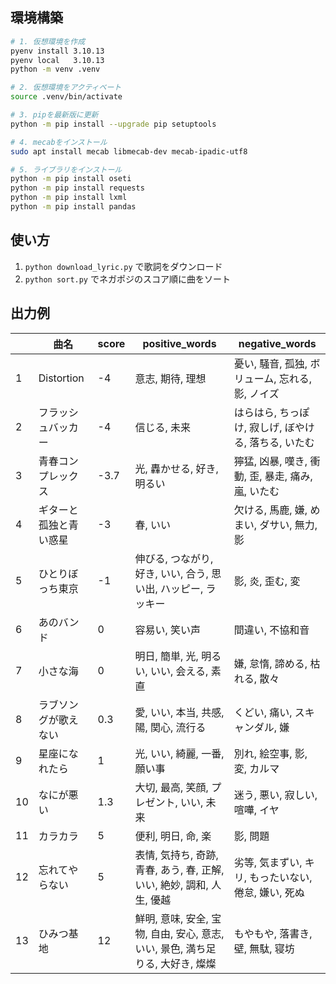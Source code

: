 ## 環境構築

```sh
# 1. 仮想環境を作成
pyenv install 3.10.13
pyenv local   3.10.13
python -m venv .venv

# 2. 仮想環境をアクティベート
source .venv/bin/activate

# 3. pipを最新版に更新
python -m pip install --upgrade pip setuptools

# 4. mecabをインストール
sudo apt install mecab libmecab-dev mecab-ipadic-utf8

# 5. ライブラリをインストール
python -m pip install oseti
python -m pip install requests
python -m pip install lxml
python -m pip install pandas
```

## 使い方

1. `python download_lyric.py` で歌詞をダウンロード
2. `python sort.py` でネガポジのスコア順に曲をソート


## 出力例

|     | 曲名                   | score | positive_words                                                                 | negative_words                                       |
| --- | ---------------------- | ----- | ------------------------------------------------------------------------------ | ---------------------------------------------------- |
| 1   | Distortion             | -4    | 意志, 期待, 理想                                                               | 憂い, 騒音, 孤独, ボリューム, 忘れる, 影, ノイズ     |
| 2   | フラッシュバッカー     | -4    | 信じる, 未来                                                                   | はらはら, ちっぽけ, 寂しげ, ぼやける, 落ちる, いたむ |
| 3   | 青春コンプレックス     | -3.7  | 光, 轟かせる, 好き, 明るい                                                     | 獰猛, 凶暴, 嘆き, 衝動, 歪, 暴走, 痛み, 嵐, いたむ   |
| 4   | ギターと孤独と青い惑星 | -3    | 春, いい                                                                       | 欠ける, 馬鹿, 嫌, めまい, ダサい, 無力, 影           |
| 5   | ひとりぼっち東京       | -1    | 伸びる, つながり, 好き, いい, 合う, 思い出, ハッピー, ラッキー                 | 影, 炎, 歪む, 変                                     |
| 6   | あのバンド             | 0     | 容易い, 笑い声                                                                 | 間違い, 不協和音                                     |
| 7   | 小さな海               | 0     | 明日, 簡単, 光, 明るい, いい, 会える, 素直                                     | 嫌, 怠惰, 諦める, 枯れる, 散々                       |
| 8   | ラブソングが歌えない   | 0.3   | 愛, いい, 本当, 共感, 陽, 関心, 流行る                                         | くどい, 痛い, スキャンダル, 嫌                       |
| 9   | 星座になれたら         | 1     | 光, いい, 綺麗, 一番, 願い事                                                   | 別れ, 絵空事, 影, 変, カルマ                         |
| 10  | なにが悪い             | 1.3   | 大切, 最高, 笑顔, プレゼント, いい, 未来                                       | 迷う, 悪い, 寂しい, 喧嘩, イヤ                       |
| 11  | カラカラ               | 5     | 便利, 明日, 命, 楽                                                             | 影, 問題                                             |
| 12  | 忘れてやらない         | 5     | 表情, 気持ち, 奇跡, 青春, あう, 春, 正解, いい, 絶妙, 調和, 人生, 優越         | 劣等, 気まずい, キリ, もったいない, 倦怠, 嫌い, 死ぬ |
| 13  | ひみつ基地             | 12    | 鮮明, 意味, 安全, 宝物, 自由, 安心, 意志, いい, 景色, 満ち足りる, 大好き, 燦燦 | もやもや, 落書き, 壁, 無駄, 寝坊                     |

